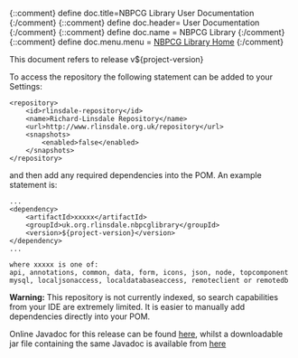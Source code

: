 {::comment} define doc.title=NBPCG Library User Documentation {:/comment}
{::comment} define doc.header= User Documentation {:/comment}
{::comment} define doc.name = NBPCG Library {:/comment}
{::comment} define doc.menu.menu = [NBPCG Library Home](index.html) {:/comment}

This document refers to release v${project-version}

To access the repository the following statement can be added to your Settings:

    <repository>
        <id>rlinsdale-repository</id>
        <name>Richard-Linsdale Repository</name>
        <url>http://www.rlinsdale.org.uk/repository</url>
        <snapshots>
            <enabled>false</enabled>
        </snapshots>
    </repository>

and then add any required dependencies into the POM.  An example statement is:

    ...
    <dependency>
        <artifactId>xxxxx</artifactId>
        <groupId>uk.org.rlinsdale.nbpcglibrary</groupId>
        <version>${project-version}</version>
    </dependency>
    ...

    where xxxxx is one of:
    api, annotations, common, data, form, icons, json, node, topcomponent
    mysql, localjsonaccess, localdatabaseaccess, remoteclient or remotedb

**Warning:** This repository is not currently indexed,
so search capabilities from
your IDE are extremely limited.  It is easier to manually add
dependencies directly into your POM.

Online Javadoc for this release can be found
[here](javadoc/index.html),
whilst a downloadable jar file containing the same Javadoc is available from
[here](http://www.rlinsdale.org.uk/repository/uk/org/rlinsdale/nbpcglibrary/${project-version}/nbpcglibrary-${project-version}-javadoc.jar)


